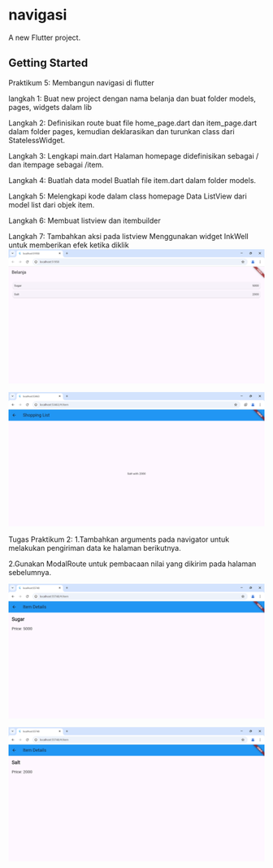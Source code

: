 # navigasi

A new Flutter project.

## Getting Started

Praktikum 5: Membangun navigasi di flutter

langkah 1: Buat new project dengan nama belanja dan buat folder models, pages, widgets dalam lib

Langkah 2: Definisikan route 
buat file home_page.dart dan item_page.dart dalam folder pages, kemudian deklarasikan dan turunkan class dari StatelessWidget.

Langkah 3: Lengkapi main.dart
Halaman homepage didefinisikan sebagai / dan itempage sebagai /item.

Langkah 4: Buatlah data model
Buatlah file item.dart dalam folder models.

Langkah 5: Melengkapi kode dalam class homepage 
Data ListView dari model list dari objek item.

Langkah 6: Membuat listview dan itembuilder

Langkah 7: Tambahkan aksi pada listview
Menggunakan widget InkWell untuk memberikan efek ketika diklik
![Screenshot belanja](images/navigasi.png)

![Screenshot belanja](images/navigasi1.png)

Tugas Praktikum 2:
1.Tambahkan arguments pada navigator untuk melakukan pengiriman data ke halaman berikutnya.

2.Gunakan ModalRoute untuk pembacaan nilai yang dikirim pada halaman sebelumnya.

![Screenshot belanja](images/navigasi2.png)

![Screenshot belanja](images/navigasi3.png)

